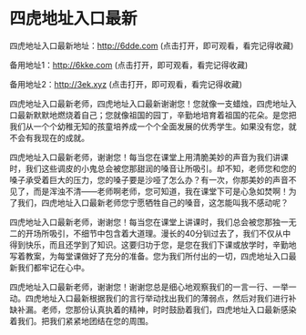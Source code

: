 # 四虎地址入口最新


四虎地址入口最新地址：http://6dde.com (点击打开，即可观看，看完记得收藏)

备用地址1：http://6kke.com (点击打开，即可观看，看完记得收藏)

备用地址2：http://3ek.xyz   (点击打开，即可观看，看完记得收藏)


四虎地址入口最新老师，四虎地址入口最新谢谢您！您就像一支蜡烛，四虎地址入口最新默默地燃烧着自己；您就像祖国的园丁，辛勤地培育着祖国的花朵。是您把我们从一个个幼稚无知的孩童培养成一个个全面发展的优秀学生。如果没有您，就不会有我现在的成就。

四虎地址入口最新老师，谢谢您！每当您在课堂上用清脆美妙的声音为我们讲课时，我们这些调皮的小鬼总会被您那甜润的嗓音让所吸引。却不知，老师您和您的嗓子承受着巨大的压力，您的嗓子要是沙哑了怎么办？有一次，你那美妙的声音不见了，而是浑浊不清——老师啊老师，您可知道，我在课堂下可是心急如焚啊！为了我们，四虎地址入口最新老师您宁愿牺牲自己的嗓音，这怎能叫我不感动呢？

四虎地址入口最新老师，谢谢您！每当您在课堂上讲课时，我们总会被您那独一无二的开场所吸引，不细节中包含着大道理。漫长的40分钏过去了，我们不仅从中得到快乐，而且还学到了知识。这要归功于您，是您在我们下课或放学时，辛勤地写着教案，为每堂课做好了充分的准备。您为我们所付出的一切，四虎地址入口最新我们都牢记在心中。

四虎地址入口最新老师，谢谢您！谢谢您总是细心地观察我们的一言一行、一举一动。四虎地址入口最新根据我们的言行举动找出我们的薄弱点，然后对我们进行补缺补漏。老师，您那份认真执着的精神，时时鼓励着我们，四虎地址入口最新感染着我们。把我们紧紧地团结在您的周围。
